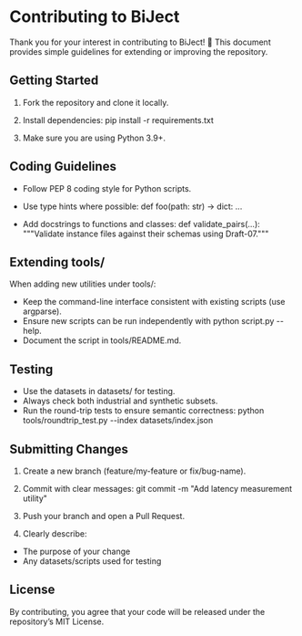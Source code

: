 # Contributing to BiJect

Thank you for your interest in contributing to BiJect! 🎉
This document provides simple guidelines for extending or improving the repository.


## Getting Started

1. Fork the repository and clone it locally.
2. Install dependencies:
pip install -r requirements.txt

3. Make sure you are using Python 3.9+.


## Coding Guidelines

- Follow PEP 8 coding style for Python scripts.
- Use type hints where possible:
def foo(path: str) -> dict:
    ...

- Add docstrings to functions and classes:
def validate_pairs(...):
    """Validate instance files against their schemas using Draft-07."""


## Extending tools/

When adding new utilities under tools/:
- Keep the command-line interface consistent with existing scripts (use argparse).
- Ensure new scripts can be run independently with python script.py --help.
- Document the script in tools/README.md.


## Testing

- Use the datasets in datasets/ for testing.
- Always check both industrial and synthetic subsets.
- Run the round-trip tests to ensure semantic correctness:
python tools/roundtrip_test.py --index datasets/index.json


## Submitting Changes

1. Create a new branch (feature/my-feature or fix/bug-name).
2. Commit with clear messages:
git commit -m "Add latency measurement utility"

3. Push your branch and open a Pull Request.
4. Clearly describe:
- The purpose of your change
- Any datasets/scripts used for testing


## License
By contributing, you agree that your code will be released under the repository’s MIT License.



